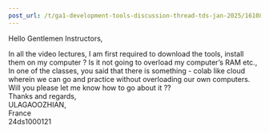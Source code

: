 ```yaml
---
post_url: /t/ga1-development-tools-discussion-thread-tds-jan-2025/161083/60
---
```

Hello Gentlemen Instructors,

In all the video lectures, I am first required to download the tools, install them on my computer ? Is it not going to overload my computer’s RAM etc.,  
In one of the classes, you said that there is something - colab like cloud wherein we can go and practice without overloading our own computers. Will you please let me know how to go about it ??  
Thanks and regards,  
ULAGAOOZHIAN,  
France  
24ds1000121
